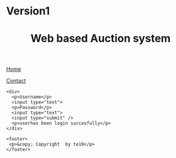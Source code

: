 # Version1
<!DOCTYPE html>
<html lang="en">
<head>
  <meta charset="utf-8">

  <!-- Always force latest IE rendering engine (even in intranet) & Chrome Frame 
       Remove this if you use the .htaccess -->
  <meta http-equiv="X-UA-Compatible" content="IE=edge,chrome=1">

  <title>webbased</title>
  <meta name="description" content="">
  <meta name="author" content="te10">

  <meta name="viewport" content="width=device-width; initial-scale=1.0">

  <!-- Replace favicon.ico & apple-touch-icon.png in the root of your domain and delete these references -->
  <link rel="shortcut icon" href="/favicon.ico">
  <link rel="apple-touch-icon" href="/apple-touch-icon.png">
</head>

<body>
  <div>
    <header>
      <h1>Web based Auction system</h1>
    </header>
    <nav>
      <p><a href="/">Home</a></p>
      <p><a href="/contact">Contact</a></p>
    </nav>

    <div>
      <p>Username</p>
      <input type="text">
      <p>Password</p>
      <input type="text">
      <input type="submit" />
      <p>userhas been login succesfully</p>
    </div>

    <footer>
     <p>&copy; Copyright  by te10</p>
    </footer>
  </div>
</body>
</html>

